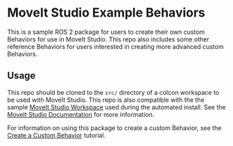 # MoveIt Studio Example Behaviors

This is a sample ROS 2 package for users to create their own custom Behaviors for use in MoveIt Studio. 
This repo also includes some other reference Behaviors for users interested in creating more advanced custom Behaviors.

## Usage
This repo should be cloned to the `src/` directory of a colcon workspace to be used with MoveIt Studio. 
This repo is also compatible with the the sample [MoveIt Studio Workspace](https://github.com/PickNikRobotics/moveit_studio_ws) used during the automated install.
See the [MoveIt Studio Documentation](https://docs.picknik.ai) for more information.

For information on using this package to create a custom Behavior, see the [Create a Custom Behavior](https://docs.picknik.ai/en/stable/tutorials/create_behavior/create_behavior.html) tutorial.
